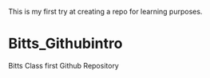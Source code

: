 This is my first try at creating a repo for learning purposes.

# Bitts_Githubintro
Bitts Class first Github Repository

